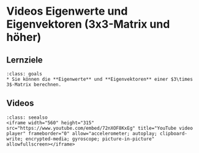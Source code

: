 # Videos Eigenwerte und Eigenvektoren (3x3-Matrix und höher)

## Lernziele

```{admonition} Lernziele
:class: goals
* Sie können die **Eigenwerte** und **Eigenvektoren** einer $3\times 3$-Matrix berechnen.
```

## Videos

```{admonition} Video
:class: seealso
<iframe width="560" height="315" src="https://www.youtube.com/embed/72nXOF8KxEg" title="YouTube video player" frameborder="0" allow="accelerometer; autoplay; clipboard-write; encrypted-media; gyroscope; picture-in-picture" allowfullscreen></iframe>
```

